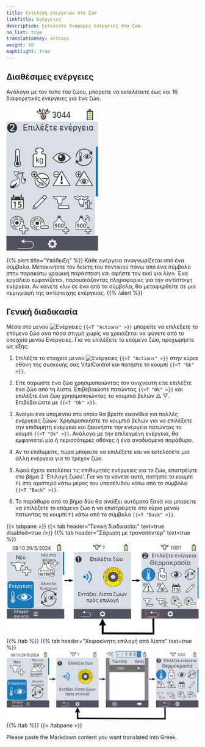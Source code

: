 ```yaml
---
title: Εκτέλεση ενεργειών στο ζώο
linkTitle: Ενέργειες
description: Εκτελέστε διάφορες ενέργειες στα ζώα.
no_list: true
translationKey: actions
weight: 50
maphilight: true
---
```

## Διαθέσιμες ενέργειες

Ανάλογα με τον τύπο του ζώου, μπορείτε να εκτελέσετε έως και 16 διαφορετικές ενέργειες για ένα ζώο.


<img src="images/menu2.png" alt="VitalControl Actions" title="Ενέργειες" usemap="#workmap" class="maphilight" />

<map name="workmap">
  <area shape="rect" coords="3,100,60,165" alt="Θερμοκρασία" title="Μέτρηση πυρετού στα ζώα σας&#10;Κλικ ποντικιού: άνοιγμα τεκμηρίωσης" href="/el/docs/actions/measure-temperature/">
  <area shape="rect" coords="60,100,118,165" alt="Ζύγιση" title="Καταγραφή του βάρους των ζώων σας&#10;Κλικ ποντικιού: άνοιγμα τεκμηρίωσης" href="/el/docs/actions/record-weight/">
  <area shape="rect" coords="118,100,174,165" alt="Αξιολόγηση" title="Αξιολογήστε τα ζώα σας&#10;Κλικ ποντικιού: άνοιγμα τεκμηρίωσης" href="/el/docs/actions/rating/">
  <area shape="rect" coords="174,100,230,165" alt="Αλυσίδα ενεργειών" title="Εφαρμογή και ρύθμιση της αλυσίδας ενεργειών&#10;Κλικ ποντικιού: άνοιγμα τεκμηρίωσης" href="/el/docs/chain-of-actions/">
   <area shape="rect" coords="3,165,60,225" alt="Τοκετός" title="Καταχώρηση ενός τοκετού&#10;Κλικ ποντικιού: άνοιγμα τεκμηρίωσης" href="/el/docs/actions/calving/">
   <area shape="rect" coords="60,165,120,225" alt="Ξήρανση" title="Ξηράνετε μια αγελάδα ή προσθέστε την στη λίστα των φρέσκων αγελάδων&#10;Κλικ ποντικιού: άνοιγμα τεκμηρίωσης" href="/el/docs/actions/dry-off/">
   <area shape="rect" coords="120,165,175,225" alt="Συναγερμός" title="Προσθήκη και αφαίρεση ζώων από τη λίστα συναγερμού&#10;Κλικ ποντικιού: άνοιγμα τεκμηρίωσης" href="/el/docs/actions/alarm/">
   <area shape="rect" coords="175,165,230,225" alt="Υπό παρακολούθηση" title="Τοποθετήστε ζώα στη λίστα υπό παρακολούθηση ή αφαιρέστε τα&#10;Κλικ ποντικιού: άνοιγμα τεκμηρίωσης" href="/el/docs/actions/on-watch/">
   <area shape="rect" coords="3,225,60,280" alt="Ιστορικό ζώου" title="Προβολή του ιστορικού ενός ζώου&#10;Κλικ ποντικιού: άνοιγμα τεκμηρίωσης" href="/el/docs/actions/animal-history/">
   <area shape="rect" coords="60,225,120,280" alt="Επεξεργασία" title="Επεξεργαστείτε τα δεδομένα του επιλεγμένου ζώου&#10;Κλικ ποντικιού: άνοιγμα τεκμηρίωσης" href="/el/docs/actions/edit/">
   <area shape="rect" coords="120,225,175,280" alt="Καταχώρηση" title="Καταχώρηση ενός ζώου&#10;Κλικ ποντικιού: άνοιγμα τεκμηρίωσης" href="/el/docs/actions/unregister/">
   <area shape="rect" coords="175,225,230,280" alt="Απώλεια ζώου" title="Καταχώρηση απώλειας ζώου&#10;Κλικ ποντικιού: άνοιγμα τεκμηρίωσης" href="/el/docs/actions/animal-loss/">
   <area shape="rect" coords="3,280,60,337" alt="Σύνδεση διαμετακομιστή" title="Ανάθεση διαμετακομιστή σε ένα ζώο&#10;Κλικ ποντικιού: άνοιγμα τεκμηρίωσης" href="/el/docs/actions/link-transponder/">
   <area shape="rect" coords="55,280,120,337" alt="Αποσύνδεση διαμετακομιστή" title="Αφαίρεση της σύνδεσης διαμετακομιστή από ένα ζώο&#10;Κλικ ποντικιού: άνοιγμα τεκμηρίωσης" href="/el/docs/actions/unlink-transponder/">
   <area shape="rect" coords="120,280,175,337" alt="Χειροκίνητη σύνδεση ταυτότητας ζώου" title="Ανάθεση εθνικής ταυτότητας ζώου σε ένα ζώο που δεν έχει εθνική ταυτότητα&#10;Κλικ ποντικιού: άνοιγμα τεκμηρίωσης" href="/el/docs/actions/link-animal-id/#link-animal-id">
   <area shape="rect" coords="175,280,230,337" alt="Σύνδεση ταυτότητας ζώου με σάρωση" title="Ανάθεση εθνικής ταυτότητας ζώου σε ένα ζώο που δεν έχει εθνική ταυτότητα&#10;Κλικ ποντικιού: άνοιγμα τεκμηρίωσης" href="/el/docs/actions/link-animal-id/#link-animal-id-with-electronic-ear-tag-scan">

<area shape="rect" coords="100,340,140,375" alt="Settings" title="Κλήση ρυθμίσεων&#10;Κλικ ποντικιού: στην τεκμηρίωση" href="/el/docs/actions/setting/">
</map>

{{% alert title="Υπόδειξη" %}}
Κάθε ενέργεια αναγνωρίζεται από ένα σύμβολο. Μετακινήστε τον δείκτη του ποντικιού πάνω από ένα σύμβολο στην παρακάτω γραφική παράσταση και αφήστε τον εκεί για λίγο. Ένα εργαλείο εμφανίζεται, παρουσιάζοντας πληροφορίες για την αντίστοιχη ενέργεια. Αν κάνετε κλικ σε ένα από τα σύμβολα, θα μεταφερθείτε σε μια περιγραφή της αντίστοιχης ενέργειας.
{{% /alert %}}

## Γενική διαδικασία

Μέσα στο μενού <img src="/icons/actions.svg" width="40" align="bottom" alt="Ενέργειες" /> `{{<T "Actions" >}}` μπορείτε να επιλέξετε το επόμενο ζώο ανά πάσα στιγμή χωρίς να χρειάζεται να φύγετε από το στοιχείο μενού Ενέργειες. Για να επιλέξετε το επόμενο ζώο, προχωρήστε ως εξής:

1. Επιλέξτε το στοιχείο μενού <img src="/icons/actions.svg" width="40" align="bottom" alt="Ενέργειες" /> `{{<T "Actions" >}}` στην κύρια οθόνη της συσκευής σας VitalControl και πατήστε το κουμπί `{{<T "Ok" >}}`.

2. Είτε σαρώστε ένα ζώο χρησιμοποιώντας τον ανιχνευτή είτε επιλέξτε ένα ζώο από τη λίστα. Επιβεβαιώστε πατώντας `{{<T "Ok" >}}` και επιλέξτε ένα ζώο χρησιμοποιώντας τα κουμπιά βελών △ ▽. Επιβεβαιώστε με `{{<T "Ok" >}}`.

3. Ανοίγει ένα υπομενού στο οποίο θα βρείτε εικονίδια για πολλές ενέργειες ζώων. Χρησιμοποιήστε τα κουμπιά βελών για να επιλέξετε την επιθυμητή ενέργεια και ξεκινήστε την ενέργεια πατώντας το κουμπί `{{<T "Ok" >}}`. Ανάλογα με την επιλεγμένη ενέργεια, θα εμφανιστεί μία ή περισσότερες οθόνες ή ένα αναδυόμενο παράθυρο.

4. Αν το επιθυμείτε, τώρα μπορείτε να επιλέξετε και να εκτελέσετε μια άλλη ενέργεια για το τρέχον ζώο.

5. Αφού έχετε εκτελέσει τις επιθυμητές ενέργειες για το ζώο, επιστρέψτε στο βήμα 2 'Επιλογή ζώου'. Για να το κάνετε αυτό, πατήστε το κουμπί `F1` στο αριστερό κάτω μέρος του υποσέλιδου κάτω από το σύμβολο `{{<T "Back" >}}`.

6. Το παράθυρο από το βήμα δύο θα ανοίξει αυτόματα ξανά και μπορείτε να επιλέξετε το επόμενο ζώο ή να επιστρέψετε στο κύριο μενού πατώντας το κουμπί `F1` κάτω από το σύμβολο `{{<T "Back" >}}`.

{{< tabpane >}}
{{< tab header="Γενική διαδικασία:" text=true disabled=true />}}
{{% tab header="Σάρωση με τρανσπόντερ" text=true %}}
![VitalControl: Μενού Ενέργειες Γενική διαδικασία](images/next-animal-scan.png "Εκτέλεση ενεργειών ζώων, επιλογή μέσω σάρωσης")
{{% /tab %}}
{{% tab header="Χειροκίνητη επιλογή από λίστα" text=true %}}
![VitalControl: Μενού Ενέργειες Γενική διαδικασία](images/next-animal-manual-select.png "Εκτέλεση ενεργειών ζώων, χειροκίνητη επιλογή")
{{% /tab %}}
{{< /tabpane >}}

Please paste the Markdown content you want translated into Greek.
